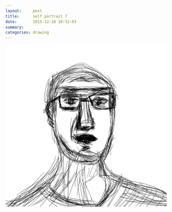 ```yaml
---
layout:     post
title:      self portrait 7
date:       2015-12-10 18:52:03
summary:    
categories: drawing
---
```

![self portrait 7](/images/_diary/self-portrait-7.png "not that hairy")
